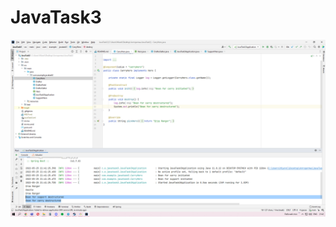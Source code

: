 # JavaTask3

![1](https://github.com/Miarel/JavaTask3/blob/main/Desktop%20Screenshot%202022.05.25%20-%2021.42.43.12.png)
